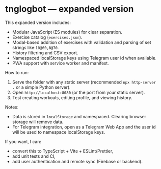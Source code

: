 # tnglogbot — expanded version

This expanded version includes:
- Modular JavaScript (ES modules) for clear separation.
- Exercise catalog (`exercises.json`).
- Modal-based addition of exercises with validation and parsing of set strings like `10@60,8@70`.
- History filtering and CSV export.
- Namespaced localStorage keys using Telegram user id when available.
- PWA support with service worker and manifest.

How to run:
1. Serve the folder with any static server (recommended `npx http-server .` or a simple Python server).
2. Open `http://localhost:8080` (or the port from your static server).
3. Test creating workouts, editing profile, and viewing history.

Notes:
- Data is stored in `localStorage` and namespaced. Clearing browser storage will remove data.
- For Telegram integration, open as a Telegram Web App and the user id will be used to namespace localStorage keys.

If you want, I can:
- convert this to TypeScript + Vite + ESLint/Prettier,
- add unit tests and CI,
- add user authentication and remote sync (Firebase or backend).

